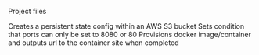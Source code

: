 Project files

Creates a persistent state config within an AWS S3 bucket
Sets condition that ports can only be set to 8080 or 80
Provisions docker image/container and outputs url to the container site when completed
